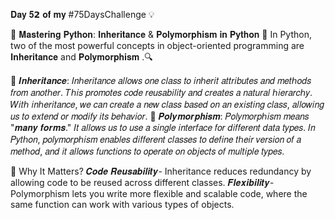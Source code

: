 𝐃𝐚𝐲 𝟓𝟮 𝐨𝐟 𝐦𝐲 #75DaysChallenge 💡 

🚀  𝐌𝐚𝐬𝐭𝐞𝐫𝐢𝐧𝐠 𝐏𝐲𝐭𝐡𝐨𝐧: 𝐈𝐧𝐡𝐞𝐫𝐢𝐭𝐚𝐧𝐜𝐞 & 𝐏𝐨𝐥𝐲𝐦𝐨𝐫𝐩𝐡𝐢𝐬𝐦 𝐢𝐧 𝐏𝐲𝐭𝐡𝐨𝐧 🐍
In Python, two of the most powerful concepts in object-oriented programming are 𝐈𝐧𝐡𝐞𝐫𝐢𝐭𝐚𝐧𝐜𝐞 and 𝐏𝐨𝐥𝐲𝐦𝐨𝐫𝐩𝐡𝐢𝐬𝐦 .🔍

🔑 𝑰𝒏𝒉𝒆𝒓𝒊𝒕𝒂𝒏𝒄𝒆: 𝐼𝑛ℎ𝑒𝑟𝑖𝑡𝑎𝑛𝑐𝑒 𝑎𝑙𝑙𝑜𝑤𝑠 𝑜𝑛𝑒 𝑐𝑙𝑎𝑠𝑠 𝑡𝑜 𝑖𝑛ℎ𝑒𝑟𝑖𝑡 𝑎𝑡𝑡𝑟𝑖𝑏𝑢𝑡𝑒𝑠 𝑎𝑛𝑑 𝑚𝑒𝑡ℎ𝑜𝑑𝑠 𝑓𝑟𝑜𝑚 𝑎𝑛𝑜𝑡ℎ𝑒𝑟. 𝑇ℎ𝑖𝑠 𝑝𝑟𝑜𝑚𝑜𝑡𝑒𝑠 𝑐𝑜𝑑𝑒 𝑟𝑒𝑢𝑠𝑎𝑏𝑖𝑙𝑖𝑡𝑦 𝑎𝑛𝑑 𝑐𝑟𝑒𝑎𝑡𝑒𝑠 𝑎 𝑛𝑎𝑡𝑢𝑟𝑎𝑙 ℎ𝑖𝑒𝑟𝑎𝑟𝑐ℎ𝑦. 𝑊𝑖𝑡ℎ 𝑖𝑛ℎ𝑒𝑟𝑖𝑡𝑎𝑛𝑐𝑒, 𝑤𝑒 𝑐𝑎𝑛 𝑐𝑟𝑒𝑎𝑡𝑒 𝑎 𝑛𝑒𝑤 𝑐𝑙𝑎𝑠𝑠 𝑏𝑎𝑠𝑒𝑑 𝑜𝑛 𝑎𝑛 𝑒𝑥𝑖𝑠𝑡𝑖𝑛𝑔 𝑐𝑙𝑎𝑠𝑠, 𝑎𝑙𝑙𝑜𝑤𝑖𝑛𝑔 𝑢𝑠 𝑡𝑜 𝑒𝑥𝑡𝑒𝑛𝑑 𝑜𝑟 𝑚𝑜𝑑𝑖𝑓𝑦 𝑖𝑡𝑠 𝑏𝑒ℎ𝑎𝑣𝑖𝑜𝑟.
🔑 𝑷𝒐𝒍𝒚𝒎𝒐𝒓𝒑𝒉𝒊𝒔𝒎: 𝑃𝑜𝑙𝑦𝑚𝑜𝑟𝑝ℎ𝑖𝑠𝑚 𝑚𝑒𝑎𝑛𝑠 "𝒎𝒂𝒏𝒚 𝒇𝒐𝒓𝒎𝒔." 𝐼𝑡 𝑎𝑙𝑙𝑜𝑤𝑠 𝑢𝑠 𝑡𝑜 𝑢𝑠𝑒 𝑎 𝑠𝑖𝑛𝑔𝑙𝑒 𝑖𝑛𝑡𝑒𝑟𝑓𝑎𝑐𝑒 𝑓𝑜𝑟 𝑑𝑖𝑓𝑓𝑒𝑟𝑒𝑛𝑡 𝑑𝑎𝑡𝑎 𝑡𝑦𝑝𝑒𝑠. 𝐼𝑛 𝑃𝑦𝑡ℎ𝑜𝑛, 𝑝𝑜𝑙𝑦𝑚𝑜𝑟𝑝ℎ𝑖𝑠𝑚 𝑒𝑛𝑎𝑏𝑙𝑒𝑠 𝑑𝑖𝑓𝑓𝑒𝑟𝑒𝑛𝑡 𝑐𝑙𝑎𝑠𝑠𝑒𝑠 𝑡𝑜 𝑑𝑒𝑓𝑖𝑛𝑒 𝑡ℎ𝑒𝑖𝑟 𝑣𝑒𝑟𝑠𝑖𝑜𝑛 𝑜𝑓 𝑎 𝑚𝑒𝑡ℎ𝑜𝑑, 𝑎𝑛𝑑 𝑖𝑡 𝑎𝑙𝑙𝑜𝑤𝑠 𝑓𝑢𝑛𝑐𝑡𝑖𝑜𝑛𝑠 𝑡𝑜 𝑜𝑝𝑒𝑟𝑎𝑡𝑒 𝑜𝑛 𝑜𝑏𝑗𝑒𝑐𝑡𝑠 𝑜𝑓 𝑚𝑢𝑙𝑡𝑖𝑝𝑙𝑒 𝑡𝑦𝑝𝑒𝑠.


🌟 Why It Matters?
𝑪𝒐𝒅𝒆 𝑹𝒆𝒖𝒔𝒂𝒃𝒊𝒍𝒊𝒕𝒚- Inheritance reduces redundancy by allowing code to be reused across different classes.
𝑭𝒍𝒆𝒙𝒊𝒃𝒊𝒍𝒊𝒕𝒚- Polymorphism lets you write more flexible and scalable code, where the same function can work with various types of objects.
